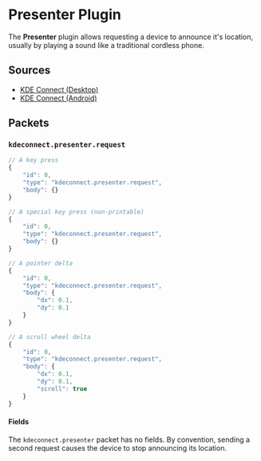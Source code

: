 # Presenter Plugin

The **Presenter** plugin allows requesting a device to announce it's location,
usually by playing a sound like a traditional cordless phone.

## Sources

* [KDE Connect (Desktop)](https://invent.kde.org/network/kdeconnect-kde/tree/master/plugins/presenter)
* [KDE Connect (Android)](https://invent.kde.org/network/kdeconnect-android/tree/master/src/org/kde/kdeconnect/Plugins/PresenterPlugin)

## Packets

### `kdeconnect.presenter.request`

```js
// A key press
{
    "id": 0,
    "type": "kdeconnect.presenter.request",
    "body": {}
}

// A special key press (non-printable)
{
    "id": 0,
    "type": "kdeconnect.presenter.request",
    "body": {}
}

// A pointer delta
{
    "id": 0,
    "type": "kdeconnect.presenter.request",
    "body": {
        "dx": 0.1,
        "dy": 0.1
    }
}

// A scroll wheel delta
{
    "id": 0,
    "type": "kdeconnect.presenter.request",
    "body": {
        "dx": 0.1,
        "dy": 0.1,
        "scroll": true
    }
}
```

#### Fields

The `kdeconnect.presenter` packet has no fields. By convention,
sending a second request causes the device to stop announcing its location.

